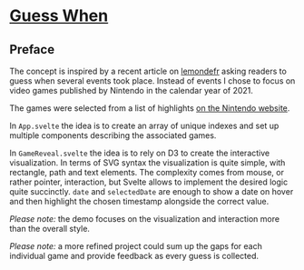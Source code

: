 # [Guess When](https://svelte.dev/repl/a972aa8a38494ac093c835586aa6e867?version=3.44.3)

## Preface

The concept is inspired by a recent article on [lemondefr](https://www.lemonde.fr/les-decodeurs/article/2021/12/29/covid-19-confinements-et-perception-du-temps-saurez-vous-dater-ces-evenements-qui-ont-marque-nos-vies-depuis-2020_6107625_4355770.html) asking readers to guess when several events took place. Instead of events I chose to focus on video games published by Nintendo in the calendar year of 2021.

The games were selected from a list of highlights [on the Nintendo website](https://www.nintendo.com/games/2021-game-highlights/).

In `App.svelte` the idea is to create an array of unique indexes and set up multiple components describing the associated games.

In `GameReveal.svelte` the idea is to rely on D3 to create the interactive visualization. In terms of SVG syntax the visualization is quite simple, with rectangle, path and text elements. The complexity comes from mouse, or rather pointer, interaction, but Svelte allows to implement the desired logic quite succinctly. `date` and `selectedDate` are enough to show a date on hover and then highlight the chosen timestamp alongside the correct value.

_Please note:_ the demo focuses on the visualization and interaction more than the overall style.

_Please note:_ a more refined project could sum up the gaps for each individual game and provide feedback as every guess is collected.
